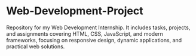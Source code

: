 # Web-Development-Project
Repository for my Web Development Internship. It includes tasks, projects, and assignments covering HTML, CSS, JavaScript, and modern frameworks, focusing on responsive design, dynamic applications, and practical web solutions.
